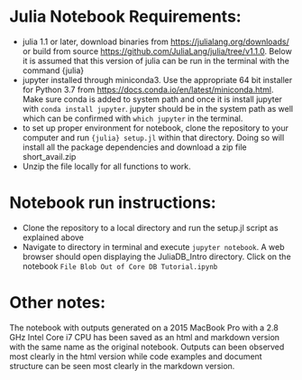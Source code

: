 # Julia Notebook Requirements:
- julia 1.1 or later, download binaries from https://julialang.org/downloads/ or build from source https://github.com/JuliaLang/julia/tree/v1.1.0.  Below it is assumed that this version of julia can be run in the terminal with the command {julia}
- jupyter installed through miniconda3.  Use the appropriate 64 bit installer for Python 3.7 from https://docs.conda.io/en/latest/miniconda.html.  Make sure conda is added to system path and once it is install jupyter with `conda install jupyter`.  jupyter should be in the system path as well which can be confirmed with `which jupyter` in the terminal.
- to set up proper environment for notebook, clone the repository to your computer and run `{julia} setup.jl` within that directory.  Doing so will install all the package dependencies and download a zip file short_avail.zip
- Unzip the file locally for all functions to work.

# Notebook run instructions:
- Clone the repository to a local directory and run the setup.jl script as explained above
- Navigate to directory in terminal and execute `jupyter notebook`.  A web browser should open displaying the JuliaDB_Intro directory.  Click on the notebook `File Blob Out of Core DB Tutorial.ipynb`

# Other notes:
The notebook with outputs generated on a 2015 MacBook Pro with a 2.8 GHz Intel Core i7 CPU has been saved as an html and markdown version with the same name as the original notebook.  Outputs can been observed most clearly in the html version while code examples and document structure can be seen most clearly in the markdown version.